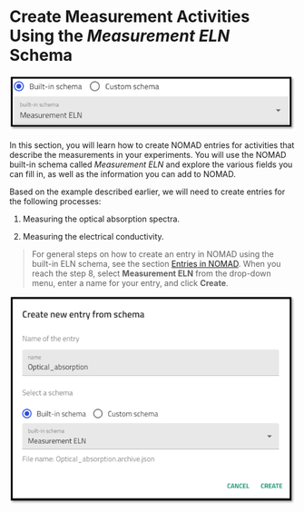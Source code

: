 # Create Measurement Activities Using the *Measurement ELN* Schema

![Screenshot from the NOMAD UI which shows the measurement ELN schema](../images/built-in_schema/measurement/1.png)

In this section, you will learn how to create NOMAD entries for activities that  describe the measurements in your experiments. You will use the NOMAD built-in schema called *Measurement ELN* and explore the various fields you can fill in, as well as the information you can add to NOMAD.

Based on the example described earlier, we will need to create entries for the following processes:

1. Measuring the optical absorption spectra.

2. Measuring the electrical conductivity.

> For general steps on how to create an entry in NOMAD using the built-in ELN schema, see the section [Entries in NOMAD](M3_2_1_creating_entries_built-in_schema.md). When you reach the step 8, select **Measurement ELN** from the drop-down menu, enter a name for your entry, and click **Create**.
>

![Creating an entry in NOMAD for measuring the optical absorption spectra and naming it optical absorption](../images/built-in_schema/measurement/create.png)

